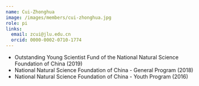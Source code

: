 ```yaml
---
name: Cui-Zhonghua
image: /images/members/cui-zhonghua.jpg
role: pi
links:
  email: zcui@jlu.edu.cn
  orcid: 0000-0002-0710-1774
---
```


- Outstanding Young Scientist Fund of the National Natural Science Foundation of China (2019)
- National Natural Science Foundation of China - General Program (2018)
- National Natural Science Foundation of China - Youth Program (2016)
